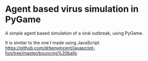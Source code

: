# Agent based virus simulation in PyGame

A simple agent based simulation of a viral outbreak, using PyGame.

It is similar to the one I made using JavaScript https://github.com/drbenvincent/javascript-fun/tree/master/bouncing%20balls